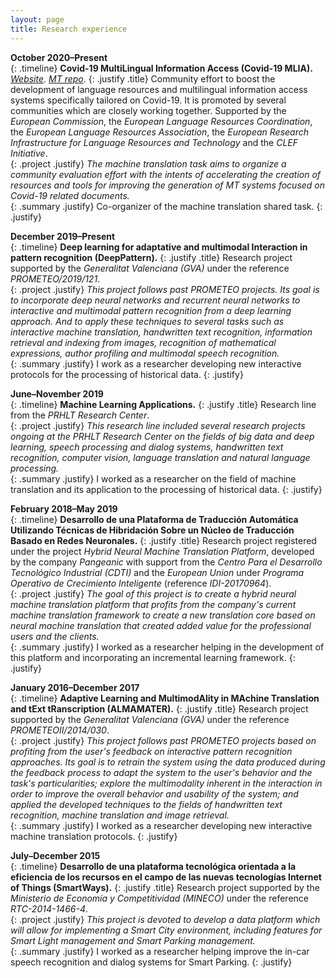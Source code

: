 ```yaml
---
layout: page
title: Research experience
---
```


**October 2020&ndash;Present** <br />
{: .timeline}
**Covid-19 MultiLingual Information Access (Covid-19 MLIA).** *[Website](http://eval.covid19-mlia.eu/)*. *[MT repo](https://github.com/midobal/covid19mlia-mt-task)*.
{: .justify .title}
Community effort to boost the development of language resources and multilingual information access systems specifically tailored on Covid-19. It is promoted by several communities which are closely working together. Supported by the *European Commission*, the *European Language Resources Coordination*, the *European Language Resources Association*, the *European Research Infrastructure for Language Resources and Technology* and the *CLEF Initiative*.<br />
{: .project .justify}
*The machine translation task aims to organize a community evaluation effort with the intents of accelerating the creation of resources and tools for improving the generation of MT systems focused on Covid-19 related documents.* <br />
{: .summary .justify}
Co-organizer of the machine translation shared task.
{: .justify}

**December 2019&ndash;Present** <br />
{: .timeline}
**Deep learning for adaptative and multimodal Interaction in pattern recognition (DeepPattern).**
{: .justify .title}
Research project supported by the *Generalitat Valenciana (GVA)* under the reference *PROMETEO/2019/121*. <br />
{: .project .justify}
*This project follows past PROMETEO projects. Its goal is to incorporate deep neural networks and recurrent neural networks to interactive and multimodal pattern recognition from a deep learning approach. And to apply these techniques to several tasks such as interactive machine translation, handwritten text recognition, information retrieval and indexing from images, recognition of mathematical expressions, author profiling and multimodal speech recognition.* <br />
{: .summary .justify}
I work as a researcher developing new interactive protocols for the processing of historical data.
{: .justify}

**June&ndash;November 2019** <br />
{: .timeline}
**Machine Learning Applications.**
{: .justify .title}
Research line from the *PRHLT Research Center*. <br />
{: .project .justify}
*This research line included several research projects ongoing at the PRHLT Research Center on the fields of big data and deep learning, speech processing and dialog systems, handwritten text recognition, computer vision, language translation and natural language processing.* <br />
{: .summary .justify}
I worked as a researcher on the field of machine translation and its application to the processing of historical data.
{: .justify}

**February 2018&ndash;May 2019** <br />
{: .timeline}
**Desarrollo de una Plataforma de Traducción Automática Utilizando Técnicas de Hibridación Sobre un Núcleo de Traducción Basado en Redes Neuronales.**
{: .justify .title}
Research project registered under the project *Hybrid Neural Machine Translation Platform*, developed by the company *Pangeanic* with support from the *Centro Para el Desarrollo Tecnológico Industrial (CDTI)* and the *European Union* under *Programa Operativo de Crecimiento Inteligente* (reference *IDI-20170964*). <br />
{: .project .justify}
*The goal of this project is to create a hybrid neural machine translation platform that profits from the company's current machine translation framework to create a new translation core based on neural machine translation that created added value for the professional users and the clients.* <br />
{: .summary .justify}
I worked as a researcher helping in the development of this platform and incorporating an incremental learning framework.
{: .justify}

**January 2016&ndash;December 2017** <br />
{: .timeline}
**Adaptive Learning and MultimodAlity in MAchine Translation and tExt tRanscription (ALMAMATER).**
{: .justify .title}
Research project supported by the *Generalitat Valenciana (GVA)* under the reference *PROMETEOII/2014/030*. <br />
{: .project .justify}
*This project follows past PROMETEO projects based on profiting from the user's feedback on interactive pattern recognition approaches. Its goal is to retrain the system using the data produced during the feedback process to adapt the system to the user's behavior and the task's particularities; explore the multimodality inherent in the interaction in order to improve the overall behavior and usability of the system; and applied the developed techniques to the fields of handwritten text recognition, machine translation and image retrieval.* <br />
{: .summary .justify}
I worked as a researcher developing new interactive machine translation protocols.
{: .justify}

**July&ndash;December 2015** <br />
{: .timeline}
**Desarrollo de una plataforma tecnológica orientada a la eficiencia de los recursos en el campo de las nuevas tecnologías Internet of Things (SmartWays).**
{: .justify .title}
Research project supported by the *Ministerio de Economía y Competitividad (MINECO)* under the reference *RTC-2014-1466-4*. <br />
{: .project .justify}
*This project is devoted to develop a data platform which will allow for implementing a Smart City environment, including features for Smart Light management and Smart Parking management.* <br />
{: .summary .justify}
I worked as a researcher helping improve the in-car speech recognition and dialog systems for Smart Parking.
{: .justify}
